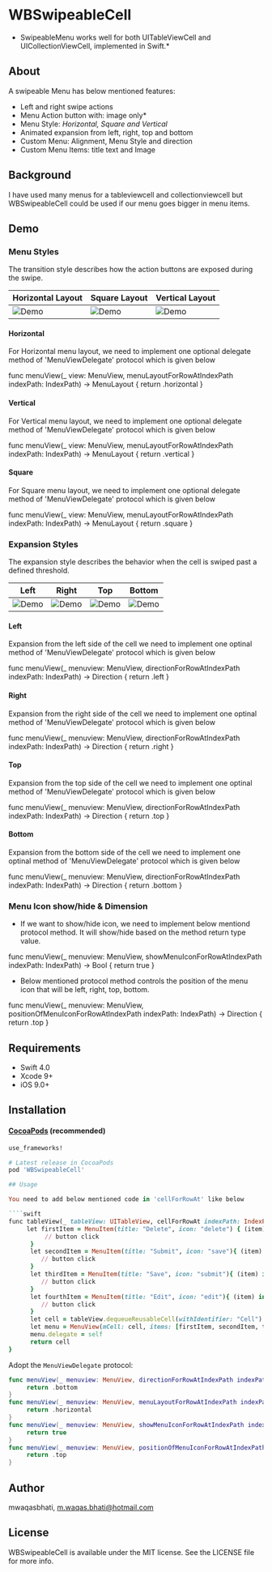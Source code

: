 # WBSwipeableCell


* SwipeableMenu works well for both UITableViewCell and UICollectionViewCell, implemented in Swift.*


## About

A swipeable Menu has below mentioned features:

* Left and right swipe actions
* Menu Action button with: image only*
* Menu Style: *Horizontal, Square and Vertical*
* Animated expansion from left, right, top and bottom
* Custom Menu: Alignment, Menu Style and direction
* Custom Menu Items: title text and Image

## Background

I have used many menus for a tableviewcell and collectionviewcell but WBSwipeableCell could be used if our menu goes bigger in menu items.

## Demo

### Menu Styles

The transition style describes how the action buttons are exposed during the swipe.

|             Horizontal Layout         |         Square Layout          | Vertical Layout | 
|---------------------------------|------------------------------|------------------------------|
|![Demo](https://github.com/mwaqasbhati/WBSwipeableCell/blob/master/Screenshots/horizontal-right.gif)|![Demo](https://github.com/mwaqasbhati/WBSwipeableCell/blob/master/Screenshots/square.gif)|![Demo](https://github.com/mwaqasbhati/WBSwipeableCell/blob/master/Screenshots/vertical.gif)

#### Horizontal 

For Horizontal menu layout, we need to implement one optional delegate method of 'MenuViewDelegate' protocol which is given below

func menuView(_ view: MenuView, menuLayoutForRowAtIndexPath indexPath: IndexPath) -> MenuLayout {
     return .horizontal
}

#### Vertical 

For Vertical menu layout, we need to implement one optional delegate method of 'MenuViewDelegate' protocol which is given below

func menuView(_ view: MenuView, menuLayoutForRowAtIndexPath indexPath: IndexPath) -> MenuLayout {
     return .vertical
}

#### Square 

For Square menu layout, we need to implement one optional delegate method of 'MenuViewDelegate' protocol which is given below

func menuView(_ view: MenuView, menuLayoutForRowAtIndexPath indexPath: IndexPath) -> MenuLayout {
     return .square
}


### Expansion Styles

The expansion style describes the behavior when the cell is swiped past a defined threshold.

|             Left         |         Right          | Top | Bottom |
|---------------------------------|------------------------------|------------------------------|---------------------------------|
|![Demo](https://github.com/mwaqasbhati/WBSwipeableCell/blob/master/Screenshots/horizontal-left.gif)|![Demo](https://github.com/mwaqasbhati/WBSwipeableCell/blob/master/Screenshots/horizontal-right.gif)|![Demo](https://github.com/mwaqasbhati/WBSwipeableCell/blob/master/Screenshots/horizontal-top.gif)|![Demo](https://github.com/mwaqasbhati/WBSwipeableCell/blob/master/Screenshots/horizontal-bottom.gif)|

#### Left

Expansion from the left side of the cell we need to implement one optinal method of 'MenuViewDelegate' protocol which is given below

func menuView(_ menuview: MenuView, directionForRowAtIndexPath indexPath: IndexPath) -> Direction {
     return .left
}

#### Right

Expansion from the right side of the cell we need to implement one optinal method of 'MenuViewDelegate' protocol which is given below

func menuView(_ menuview: MenuView, directionForRowAtIndexPath indexPath: IndexPath) -> Direction {
     return .right
}


#### Top

Expansion from the top side of the cell we need to implement one optinal method of 'MenuViewDelegate' protocol which is given below

func menuView(_ menuview: MenuView, directionForRowAtIndexPath indexPath: IndexPath) -> Direction {
     return .top
}


#### Bottom

Expansion from the bottom side of the cell we need to implement one optinal method of 'MenuViewDelegate' protocol which is given below

func menuView(_ menuview: MenuView, directionForRowAtIndexPath indexPath: IndexPath) -> Direction {
     return .bottom
}

### Menu Icon show/hide & Dimension

* If we want to show/hide icon, we need to implement below mentiond protocol method. It will show/hide based on the method return type value.

func menuView(_ menuview: MenuView, showMenuIconForRowAtIndexPath indexPath: IndexPath) -> Bool {
     return true
}

* Below mentioned protocol method controls the position of the menu icon that will be left, right, top, bottom.

func menuView(_ menuview: MenuView, positionOfMenuIconForRowAtIndexPath indexPath: IndexPath) -> Direction {
     return .top
}

## Requirements

* Swift 4.0
* Xcode 9+
* iOS 9.0+

## Installation

#### [CocoaPods](http://cocoapods.org) (recommended)

````ruby
use_frameworks!

# Latest release in CocoaPods
pod 'WBSwipeableCell'

## Usage

You need to add below mentioned code in 'cellForRowAt' like below

````swift
func tableView(_ tableView: UITableView, cellForRowAt indexPath: IndexPath) -> UITableViewCell {
     let firstItem = MenuItem(title: "Delete", icon: "delete") { (item) in
          // button click
      }
      let secondItem = MenuItem(title: "Submit", icon: "save"){ (item) in
         // button click
      }
      let thirdItem = MenuItem(title: "Save", icon: "submit"){ (item) in
         // button click 
      }
      let fourthItem = MenuItem(title: "Edit", icon: "edit"){ (item) in
         // button click
      }
      let cell = tableView.dequeueReusableCell(withIdentifier: "Cell")
      let menu = MenuView(mCell: cell, items: [firstItem, secondItem, thirdItem, fourthItem], indexPath: indexPath)
      menu.delegate = self
      return cell
}
````

Adopt the `MenuViewDelegate` protocol:

````swift
func menuView(_ menuview: MenuView, directionForRowAtIndexPath indexPath: IndexPath) -> Direction {
     return .bottom
}
func menuView(_ menuview: MenuView, menuLayoutForRowAtIndexPath indexPath: IndexPath) -> MenuLayout {
     return .horizontal
}
func menuView(_ menuview: MenuView, showMenuIconForRowAtIndexPath indexPath: IndexPath) -> Bool {
     return true
}
func menuView(_ menuview: MenuView, positionOfMenuIconForRowAtIndexPath indexPath: IndexPath) -> Direction {
     return .top
}
````


## Author

mwaqasbhati, m.waqas.bhati@hotmail.com

## License

WBSwipeableCell is available under the MIT license. See the LICENSE file for more info.
